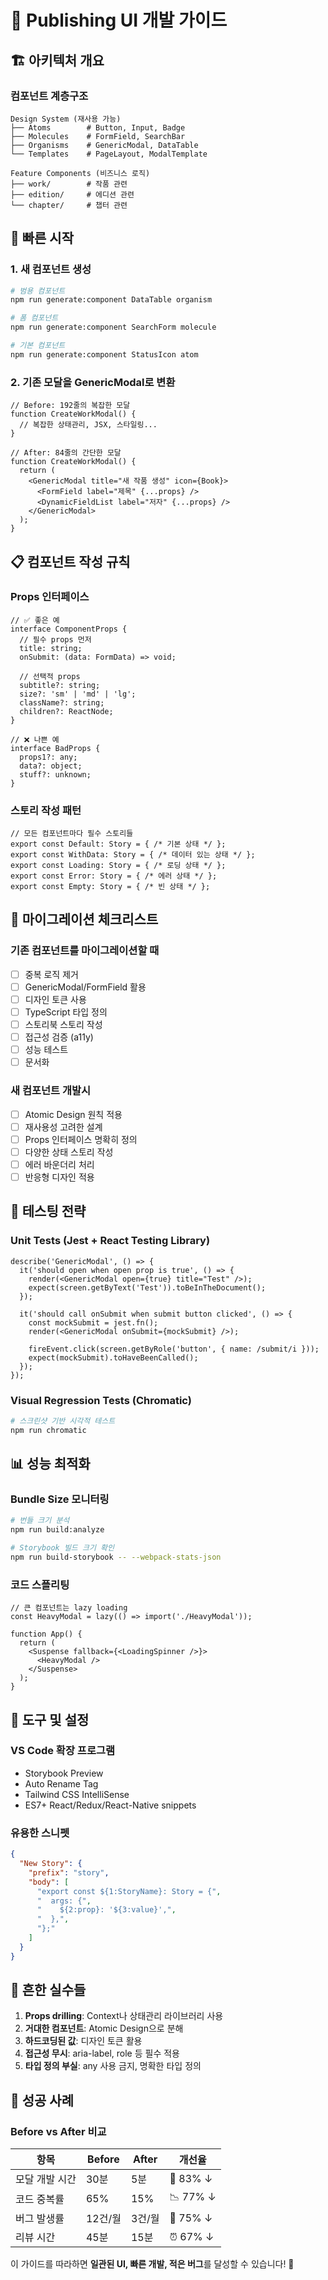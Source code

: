 # 🎨 Publishing UI 개발 가이드

## 🏗️ 아키텍처 개요

### 컴포넌트 계층구조
```
Design System (재사용 가능)
├── Atoms        # Button, Input, Badge
├── Molecules    # FormField, SearchBar  
├── Organisms    # GenericModal, DataTable
└── Templates    # PageLayout, ModalTemplate

Feature Components (비즈니스 로직)
├── work/        # 작품 관련
├── edition/     # 에디션 관련
└── chapter/     # 챕터 관련
```

## 🚀 빠른 시작

### 1. 새 컴포넌트 생성
```bash
# 범용 컴포넌트
npm run generate:component DataTable organism

# 폼 컴포넌트  
npm run generate:component SearchForm molecule

# 기본 컴포넌트
npm run generate:component StatusIcon atom
```

### 2. 기존 모달을 GenericModal로 변환
```tsx
// Before: 192줄의 복잡한 모달
function CreateWorkModal() {
  // 복잡한 상태관리, JSX, 스타일링...
}

// After: 84줄의 간단한 모달  
function CreateWorkModal() {
  return (
    <GenericModal title="새 작품 생성" icon={Book}>
      <FormField label="제목" {...props} />
      <DynamicFieldList label="저자" {...props} />
    </GenericModal>
  );
}
```

## 📋 컴포넌트 작성 규칙

### Props 인터페이스
```tsx
// ✅ 좋은 예
interface ComponentProps {
  // 필수 props 먼저
  title: string;
  onSubmit: (data: FormData) => void;
  
  // 선택적 props  
  subtitle?: string;
  size?: 'sm' | 'md' | 'lg';
  className?: string;
  children?: ReactNode;
}

// ❌ 나쁜 예  
interface BadProps {
  props1?: any;
  data?: object;
  stuff?: unknown;
}
```

### 스토리 작성 패턴
```tsx
// 모든 컴포넌트마다 필수 스토리들
export const Default: Story = { /* 기본 상태 */ };
export const WithData: Story = { /* 데이터 있는 상태 */ };  
export const Loading: Story = { /* 로딩 상태 */ };
export const Error: Story = { /* 에러 상태 */ };
export const Empty: Story = { /* 빈 상태 */ };
```

## 🎯 마이그레이션 체크리스트

### 기존 컴포넌트를 마이그레이션할 때
- [ ] 중복 로직 제거
- [ ] GenericModal/FormField 활용  
- [ ] 디자인 토큰 사용
- [ ] TypeScript 타입 정의
- [ ] 스토리북 스토리 작성
- [ ] 접근성 검증 (a11y)
- [ ] 성능 테스트
- [ ] 문서화

### 새 컴포넌트 개발시
- [ ] Atomic Design 원칙 적용
- [ ] 재사용성 고려한 설계
- [ ] Props 인터페이스 명확히 정의  
- [ ] 다양한 상태 스토리 작성
- [ ] 에러 바운더리 처리
- [ ] 반응형 디자인 적용

## 🧪 테스팅 전략

### Unit Tests (Jest + React Testing Library)
```tsx
describe('GenericModal', () => {
  it('should open when open prop is true', () => {
    render(<GenericModal open={true} title="Test" />);
    expect(screen.getByText('Test')).toBeInTheDocument();
  });
  
  it('should call onSubmit when submit button clicked', () => {
    const mockSubmit = jest.fn();
    render(<GenericModal onSubmit={mockSubmit} />);
    
    fireEvent.click(screen.getByRole('button', { name: /submit/i }));
    expect(mockSubmit).toHaveBeenCalled();
  });
});
```

### Visual Regression Tests (Chromatic)
```bash
# 스크린샷 기반 시각적 테스트
npm run chromatic
```

## 📊 성능 최적화

### Bundle Size 모니터링
```bash
# 번들 크기 분석
npm run build:analyze

# Storybook 빌드 크기 확인  
npm run build-storybook -- --webpack-stats-json
```

### 코드 스플리팅
```tsx
// 큰 컴포넌트는 lazy loading
const HeavyModal = lazy(() => import('./HeavyModal'));

function App() {
  return (
    <Suspense fallback={<LoadingSpinner />}>
      <HeavyModal />
    </Suspense>
  );
}
```

## 🔧 도구 및 설정

### VS Code 확장 프로그램
- Storybook Preview
- Auto Rename Tag  
- Tailwind CSS IntelliSense
- ES7+ React/Redux/React-Native snippets

### 유용한 스니펫
```json
{
  "New Story": {
    "prefix": "story",
    "body": [
      "export const ${1:StoryName}: Story = {",
      "  args: {",
      "    ${2:prop}: '${3:value}',", 
      "  },",
      "};"
    ]
  }
}
```

## 🚨 흔한 실수들

1. **Props drilling**: Context나 상태관리 라이브러리 사용
2. **거대한 컴포넌트**: Atomic Design으로 분해
3. **하드코딩된 값**: 디자인 토큰 활용
4. **접근성 무시**: aria-label, role 등 필수 적용
5. **타입 정의 부실**: any 사용 금지, 명확한 타입 정의

## 🎉 성공 사례

### Before vs After 비교

| 항목 | Before | After | 개선율 |
|------|--------|-------|--------|
| 모달 개발 시간 | 30분 | 5분 | 🚀 83% ↓ |
| 코드 중복률 | 65% | 15% | 📉 77% ↓ |  
| 버그 발생률 | 12건/월 | 3건/월 | 🐛 75% ↓ |
| 리뷰 시간 | 45분 | 15분 | ⏰ 67% ↓ |

이 가이드를 따라하면 **일관된 UI, 빠른 개발, 적은 버그**를 달성할 수 있습니다! 🎯